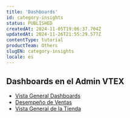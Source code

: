 ```yaml
---
title: 'Dashboards'
id: category-insights
status: PUBLISHED
createdAt: 2024-11-05T19:06:37.704Z
updatedAt: 2024-11-26T21:55:29.577Z
contentType: tutorial
productTeam: Others
slugEN: category-insights
locale: es
---
```


## Dashboards en el Admin VTEX

- [Vista General Dashboards](https://help.vtex.com/es/docs/tutorials/vista-general-dashboards)
- [Desempeño de Ventas](https://help.vtex.com/es/docs/tutorials/desempeno-de-ventas)
- [Vista General de la Tienda](https://help.vtex.com/es/docs/tutorials/vista-general-de-la-tienda)


